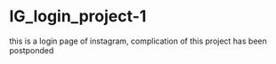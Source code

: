 # IG_login_project-1
this is a login page of instagram,
complication of this project has been postponded
